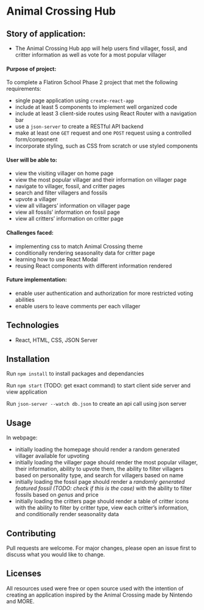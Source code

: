 # Animal Crossing Hub

## Story of application:

- The Animal Crossing Hub app will help users find villager, fossil, and critter information as well as vote for a most popular villager

#### Purpose of project:
To complete a Flatiron School Phase 2 project that met the following requirements:

- single page application using `create-react-app`
- include at least 5 components to implement well organized code
- include at least 3 client-side routes using React Router with a navigation bar
- use a `json-server` to create a RESTful API backend
- make at least one `GET` request and one `POST` request using a controlled form/component
- incorporate styling, such as CSS from scratch or use styled components

#### User will be able to:

- view the visiting villager on home page
- view the most popular villager and their information on villager page
- navigate to villager, fossil, and critter pages
- search and filter villagers and fossils
- upvote a villager
- view all villagers’ information on villager page
- view all fossils’ information on fossil page
- view all critters’ information on critter page

#### Challenges faced:

- implementing css to match Animal Crossing theme
- conditionally rendering seasonality data for critter page
- learning how to use React Modal
- reusing React components with different information rendered

#### Future implementation:

- enable user authentication and authorization for more restricted voting abilities
- enable users to leave comments per each villager

## Technologies

- React, HTML, CSS, JSON Server

## Installation

Run `npm install` to install packages and dependancies

Run `npm start` (TODO: get exact command) to start client side server and view application

Run `json-server --watch db.json` to create an api call using json server

## Usage
In webpage:

- initially loading the homepage should render a random generated villager available for upvoting
- initially loading the villager page should render the most popular villager, their information, ability to upvote them, the ability to filter villagers based on personality type, and search for villagers based on name
- initially loading the fossil page should render a *randomly generated featured fossil (TODO: check if this is the case)* with the ability to filter fossils based on *genus* and price
- initially loading the critters page should render a table of critter icons with the ability to filter by critter type, view each critter’s information, and conditionally render seasonality data

## Contributing

Pull requests are welcome. For major changes, please open an issue first to discuss what you would like to change.

## Licenses

All resources used were free or open source used with the intention of creating an application inspired by the Animal Crossing made by Nintendo and MORE.
